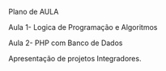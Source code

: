 Plano de AULA 

Aula 1- Logica de Programação e Algoritmos

Aula 2- PHP com Banco de Dados

Apresentação de projetos Integradores.
